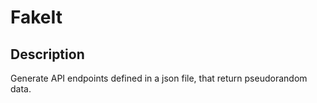 # FakeIt

## Description

Generate API endpoints defined in a json file, that return pseudorandom data.